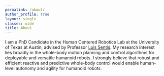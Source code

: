 ```yaml
---
permalink: /about/
author_profile: true
layout: single
classes: wide
title: About
---
```


I am a PhD Candidate in the Human Centered Robotics Lab at the University of Texas at Austin, advised by Professor [Luis Sentis](https://www.ae.utexas.edu/people/faculty/faculty-directory/sentis).
My research interest lies broadly in the whole-body motion planning and control algorithms for deployable and versatile humanoid robots. 
I strongly believe that robust and efficient reactive and predictive whole-body control would enable human-level autonomy and agility for humanoid robots.
